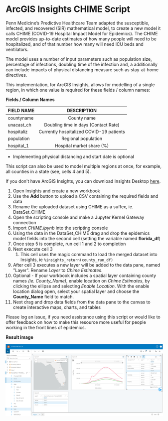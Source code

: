 # ArcGIS Insights CHIME Script

Penn Medicine’s Predictive Healthcare Team adapted the susceptible, infected, and recovered (SIR) mathematical model, to create a new model it calls CHIME (COVID-19 Hospital Impact Model for Epidemics). The CHIME model provides up-to-date estimates of how many people will need to be hospitalized, and of that number how many will need ICU beds and ventilators.

The model uses a number of input parameters such as population size, percentage of infections, doubling time of the infection and, a additionally can include impacts of physical distancing measure such as stay-at-home directives.

This implementation, for ArcGIS Insights, allows for modelling of a single region, in which one value is required for these fields / column names:

__Fields / Column Names__

| FIELD NAME           | DESCRIPTION   |
| ---------------------|:-------------:|
| countyname      | County name        |
| unacast_ch      | Doubling time in days (Contact Rate)                 |
| hospitaliz      | Currently hospitalized COVID-19 patients                 |
| population      | Regional population         |
| hospital_1      | Hospital market share (%)                |


* Implementing physical distancing and start date is optional


This script can also be used to model multiple regions at once, for example, all counties in a state (see, cells 4 and 5).  

If you don't have ArcGIS Insights, you can download Insights Desktop [here](https://www.esri.com/en-us/arcgis/products/arcgis-insights/resources/desktop-client-download).  
 
1. Open Insights and create a new workbook
2. Use the __Add__ button to upload a CSV containing the required fields and data
3. Rename the uploaded dataset using CHIME as a suffex, ie. DataSet_CHIME
4. Open the scripting console and make a Jupyter Kernel Gateway connection
5. Import _CHIME.ipynb_ into the scripting console
6. Using the data in the DataSet_CHIME drag and drop the epidemics model fields into the second cell (setting the variable named __florida_df__)
7. Once step 5 is complete, run cell 1 and 2 to completion
8. Next execute cell 3
    1. This cell uses the magic command to load the merged dataset into Insights, ie ``` %insights_return(county_run_df) ```
9. After cell 3 executes a new layer will be added to the data pane, named "Layer".  Rename _Layer_ to _Chime Estimates_.
10. Optional - If your workbook includes a spatial layer containing county names _(ie. County_Name)_, enable location on _Chime Estimates_, by clicking the ellipse and selecting _Enable Location_.  With the enable location dialog open, select your spatial layer and choose the __County_Name__ field to match. 
11. Next drag and drop data fields from the data pane to the canvas to create interactive maps, charts, and tables


Please log an issue, if you need assistance using this script or would like to offer feedback on how to make this resource more useful for people working in the front lines of epidemics.

 
__Result image__

![Insights Scripting w/ CHIME ](screenshot.png)